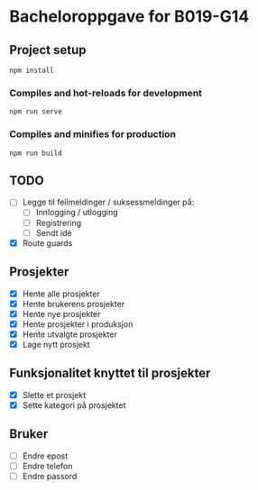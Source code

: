 # Bacheloroppgave for B019-G14

## Project setup
```
npm install
```
### Compiles and hot-reloads for development
```
npm run serve
```
### Compiles and minifies for production
```
npm run build
```

## TODO
- [ ] Legge til feilmeldinger / suksessmeldinger på:
    - [ ] Innlogging / utlogging
    - [ ] Registrering
    - [ ] Sendt idé
- [X] Route guards

## Prosjekter
- [X] Hente alle prosjekter
- [X] Hente brukerens prosjekter
- [X] Hente nye prosjekter
- [X] Hente prosjekter i produksjon
- [X] Hente utvalgte prosjekter
- [X] Lage nytt prosjekt

## Funksjonalitet knyttet til prosjekter
- [X] Slette et prosjekt
- [X] Sette kategori på prosjektet

## Bruker
- [ ] Endre epost
- [ ] Endre telefon
- [ ] Endre passord